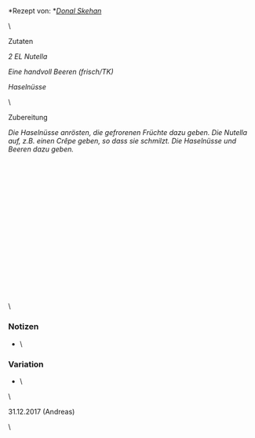 ## 

*Rezept von: *[*Donal Skehan*](http://www.donalskehan.com/recipes/pancakes-three-ways/)

\

Zutaten

*2 EL Nutella*

*Eine handvoll Beeren (frisch/TK)*

*Haselnüsse*

\

Zubereitung

*Die Haselnüsse anrösten, die gefrorenen Früchte dazu geben. Die Nutella auf, z.B. einen Crêpe geben, so dass sie schmilzt. Die Haselnüsse und Beeren dazu geben.*

\
\
\
\
\
\
\
\
\
\
\
\
\
\
\
\
\
\

### Notizen

* \

### Variation 

* \

\

31\.12.2017 (Andreas)

\
